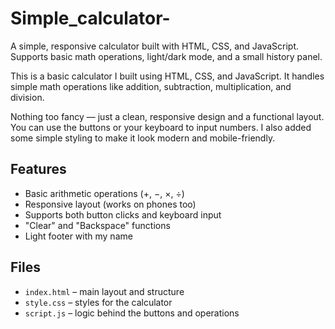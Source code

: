 # Simple_calculator-
 A simple, responsive calculator built with HTML, CSS, and JavaScript. Supports basic math operations, light/dark mode, and a small history panel. 

This is a basic calculator I built using HTML, CSS, and JavaScript. It handles simple math operations like addition, subtraction, multiplication, and division.

Nothing too fancy — just a clean, responsive design and a functional layout. You can use the buttons or your keyboard to input numbers. I also added some simple styling to make it look modern and mobile-friendly.

## Features

- Basic arithmetic operations (+, −, ×, ÷)
- Responsive layout (works on phones too)
- Supports both button clicks and keyboard input
- "Clear" and "Backspace" functions
- Light footer with my name

## Files

- `index.html` – main layout and structure
- `style.css` – styles for the calculator
- `script.js` – logic behind the buttons and operations
